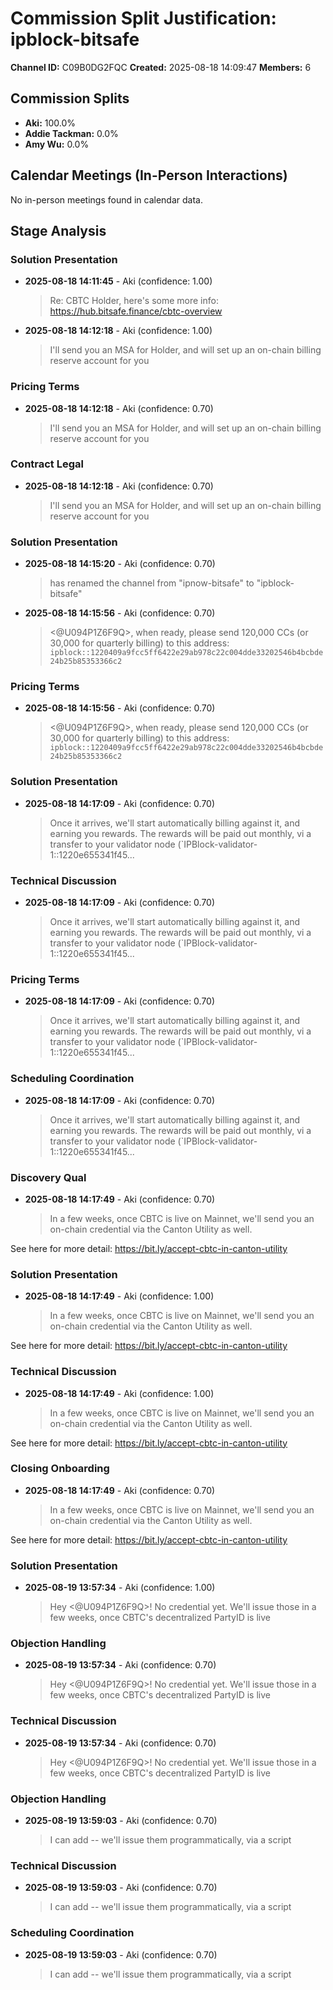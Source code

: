 # Commission Split Justification: ipblock-bitsafe

**Channel ID:** C09B0DG2FQC
**Created:** 2025-08-18 14:09:47
**Members:** 6

## Commission Splits

- **Aki:** 100.0%
- **Addie Tackman:** 0.0%
- **Amy Wu:** 0.0%

## Calendar Meetings (In-Person Interactions)

No in-person meetings found in calendar data.

## Stage Analysis

### Solution Presentation

- **2025-08-18 14:11:45** - Aki (confidence: 1.00)
  > Re: CBTC Holder, here's some more info: <https://hub.bitsafe.finance/cbtc-overview>

- **2025-08-18 14:12:18** - Aki (confidence: 1.00)
  > I'll send you an MSA for Holder, and will set up an on-chain billing reserve account for you

### Pricing Terms

- **2025-08-18 14:12:18** - Aki (confidence: 0.70)
  > I'll send you an MSA for Holder, and will set up an on-chain billing reserve account for you

### Contract Legal

- **2025-08-18 14:12:18** - Aki (confidence: 0.70)
  > I'll send you an MSA for Holder, and will set up an on-chain billing reserve account for you

### Solution Presentation

- **2025-08-18 14:15:20** - Aki (confidence: 0.70)
  > has renamed the channel from "ipnow-bitsafe" to "ipblock-bitsafe"

- **2025-08-18 14:15:56** - Aki (confidence: 0.70)
  > <@U094P1Z6F9Q>, when ready, please send 120,000 CCs (or 30,000 for quarterly billing) to this address: `ipblock::1220409a9fcc5ff6422e29ab978c22c004dde33202546b4bcbde24b25b85353366c2`

### Pricing Terms

- **2025-08-18 14:15:56** - Aki (confidence: 0.70)
  > <@U094P1Z6F9Q>, when ready, please send 120,000 CCs (or 30,000 for quarterly billing) to this address: `ipblock::1220409a9fcc5ff6422e29ab978c22c004dde33202546b4bcbde24b25b85353366c2`

### Solution Presentation

- **2025-08-18 14:17:09** - Aki (confidence: 0.70)
  > Once it arrives, we'll start automatically billing against it, and earning you rewards. The rewards will be paid out monthly, vi a transfer to your validator node (`IPBlock-validator-1::1220e655341f45...

### Technical Discussion

- **2025-08-18 14:17:09** - Aki (confidence: 0.70)
  > Once it arrives, we'll start automatically billing against it, and earning you rewards. The rewards will be paid out monthly, vi a transfer to your validator node (`IPBlock-validator-1::1220e655341f45...

### Pricing Terms

- **2025-08-18 14:17:09** - Aki (confidence: 0.70)
  > Once it arrives, we'll start automatically billing against it, and earning you rewards. The rewards will be paid out monthly, vi a transfer to your validator node (`IPBlock-validator-1::1220e655341f45...

### Scheduling Coordination

- **2025-08-18 14:17:09** - Aki (confidence: 0.70)
  > Once it arrives, we'll start automatically billing against it, and earning you rewards. The rewards will be paid out monthly, vi a transfer to your validator node (`IPBlock-validator-1::1220e655341f45...

### Discovery Qual

- **2025-08-18 14:17:49** - Aki (confidence: 0.70)
  > In a few weeks, once CBTC is live on Mainnet, we'll send you an on-chain credential via the Canton Utility as well.

See here for more detail: <https://bit.ly/accept-cbtc-in-canton-utility>

### Solution Presentation

- **2025-08-18 14:17:49** - Aki (confidence: 1.00)
  > In a few weeks, once CBTC is live on Mainnet, we'll send you an on-chain credential via the Canton Utility as well.

See here for more detail: <https://bit.ly/accept-cbtc-in-canton-utility>

### Technical Discussion

- **2025-08-18 14:17:49** - Aki (confidence: 1.00)
  > In a few weeks, once CBTC is live on Mainnet, we'll send you an on-chain credential via the Canton Utility as well.

See here for more detail: <https://bit.ly/accept-cbtc-in-canton-utility>

### Closing Onboarding

- **2025-08-18 14:17:49** - Aki (confidence: 0.70)
  > In a few weeks, once CBTC is live on Mainnet, we'll send you an on-chain credential via the Canton Utility as well.

See here for more detail: <https://bit.ly/accept-cbtc-in-canton-utility>

### Solution Presentation

- **2025-08-19 13:57:34** - Aki (confidence: 1.00)
  > Hey <@U094P1Z6F9Q>! No credential yet. We'll issue those in a few weeks, once CBTC's decentralized PartyID is live

### Objection Handling

- **2025-08-19 13:57:34** - Aki (confidence: 0.70)
  > Hey <@U094P1Z6F9Q>! No credential yet. We'll issue those in a few weeks, once CBTC's decentralized PartyID is live

### Technical Discussion

- **2025-08-19 13:57:34** - Aki (confidence: 0.70)
  > Hey <@U094P1Z6F9Q>! No credential yet. We'll issue those in a few weeks, once CBTC's decentralized PartyID is live

### Objection Handling

- **2025-08-19 13:59:03** - Aki (confidence: 0.70)
  > I can add -- we'll issue them programmatically, via a script

### Technical Discussion

- **2025-08-19 13:59:03** - Aki (confidence: 0.70)
  > I can add -- we'll issue them programmatically, via a script

### Scheduling Coordination

- **2025-08-19 13:59:03** - Aki (confidence: 0.70)
  > I can add -- we'll issue them programmatically, via a script


